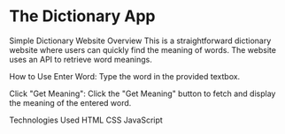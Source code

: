 # The Dictionary App

Simple Dictionary Website
Overview
This is a straightforward dictionary website where users can quickly find the meaning of words. The website uses an API to retrieve word meanings.

How to Use
Enter Word:
Type the word in the provided textbox.

Click "Get Meaning":
Click the "Get Meaning" button to fetch and display the meaning of the entered word.

Technologies Used
HTML
CSS
JavaScript
